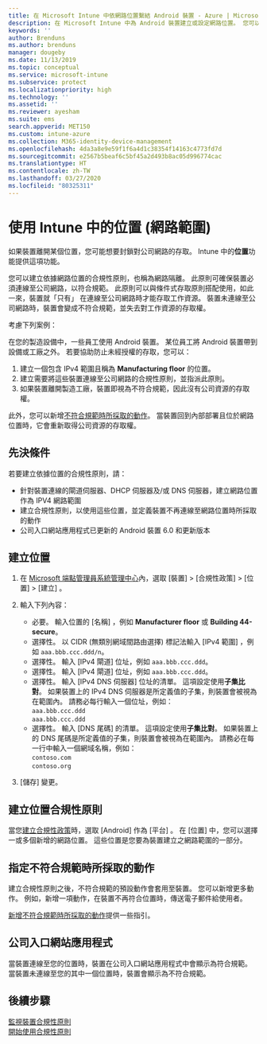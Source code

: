 ```yaml
---
title: 在 Microsoft Intune 中依網路位置繫結 Android 裝置 - Azure | Microsoft Docs
description: 在 Microsoft Intune 中為 Android 裝置建立或設定網路位置。 您可以依據裝置的網路位置將裝置標示為不符合規範。 如果裝置離開網路位置，您可以封鎖對公司資源的存取。
keywords: ''
author: Brenduns
ms.author: brenduns
manager: dougeby
ms.date: 11/13/2019
ms.topic: conceptual
ms.service: microsoft-intune
ms.subservice: protect
ms.localizationpriority: high
ms.technology: ''
ms.assetid: ''
ms.reviewer: ayesham
ms.suite: ems
search.appverid: MET150
ms.custom: intune-azure
ms.collection: M365-identity-device-management
ms.openlocfilehash: 4da3a8e9e59f1f6a4d1c38354f14163c4773fd7d
ms.sourcegitcommit: e2567b5beaf6c5bf45a2d493b8ac05d996774cac
ms.translationtype: HT
ms.contentlocale: zh-TW
ms.lasthandoff: 03/27/2020
ms.locfileid: "80325311"
---
```

# <a name="use-locations-network-fence-in-intune"></a>使用 Intune 中的位置 (網路範圍)

如果裝置離開某個位置，您可能想要封鎖對公司網路的存取。 Intune 中的**位置**功能提供這項功能。 

您可以建立依據網路位置的合規性原則，也稱為網路隔離。 此原則可確保裝置必須連線至公司網路，以符合規範。 此原則可以與條件式存取原則搭配使用，如此一來，裝置就「只有」  在連線至公司網路時才能存取工作資源。 裝置未連線至公司網路時，裝置會變成不符合規範，並失去對工作資源的存取權。

考慮下列案例：

在您的製造設備中，一些員工使用 Android 裝置。 某位員工將 Android 裝置帶到設備或工廠之外。 若要協助防止未經授權的存取，您可以：

1. 建立一個包含 IPv4 範圍且稱為 **Manufacturing floor** 的位置。
2. 建立需要將這些裝置連線至公司網路的合規性原則，並指派此原則。
3. 如果裝置離開製造工廠，裝置即視為不符合規範，因此沒有公司資源的存取權。

此外，您可以新增[不符合規範時所採取的動作](#configure-the-actions-for-noncompliance)。 當裝置回到內部部署且位於網路位置時，它會重新取得公司資源的存取權。

## <a name="prerequisites"></a>先決條件

若要建立依據位置的合規性原則，請：

- 針對裝置連線的閘道伺服器、DHCP 伺服器及/或 DNS 伺服器，建立網路位置作為 IPV4 網路範圍
- 建立合規性原則，以使用這些位置，並定義裝置不再連線至網路位置時所採取的動作
- 公司入口網站應用程式已更新的 Android 裝置 6.0 和更新版本

## <a name="create-a-location"></a>建立位置

1. 在 [Microsoft 端點管理員系統管理中心](https://go.microsoft.com/fwlink/?linkid=2109431)內，選取 [裝置]   > [合規性政策]   > [位置]   > [建立]  。

2. 輸入下列內容：  

   - 必要。 輸入位置的 [名稱]  ，例如 **Manufacturer floor** 或 **Building 44-secure**。
   - 選擇性。 以 CIDR (無類別網域間路由選擇) 標記法輸入 [IPv4 範圍]  ，例如 `aaa.bbb.ccc.ddd/n`。
   - 選擇性。 輸入 [IPv4 閘道]  位址，例如 `aaa.bbb.ccc.ddd`。
   - 選擇性。 輸入 [IPv4 閘道]  位址，例如 `aaa.bbb.ccc.ddd`。
   - 選擇性。 輸入 [IPv4 DNS 伺服器]  位址的清單。 這項設定使用**子集比對**。 如果裝置上的 IPv4 DNS 伺服器是所定義值的子集，則裝置會被視為在範圍內。 請務必每行輸入一個位址，例如：  
     `aaa.bbb.ccc.ddd`  
     `aaa.bbb.ccc.ddd`
   - 選擇性。 輸入 [DNS 尾碼]  的清單。 這項設定使用**子集比對**。 如果裝置上的 DNS 尾碼是所定義值的子集，則裝置會被視為在範圍內。 請務必在每一行中輸入一個網域名稱，例如：  
     `contoso.com`  
     `contoso.org`

3. [儲存]  變更。

## <a name="create-the-location-compliance-policy"></a>建立位置合規性原則

當您[建立合規性政策](create-compliance-policy.md)時，選取 [Android]  作為 [平台]  。 在 [位置]  中，您可以選擇一或多個新增的網路位置。 這些位置是您要為裝置建立之網路範圍的一部分。

## <a name="configure-the-actions-for-noncompliance"></a>指定不符合規範時所採取的動作

建立合規性原則之後，不符合規範的預設動作會套用至裝置。 您可以新增更多動作。 例如，新增一項動作，在裝置不再符合位置時，傳送電子郵件給使用者。

[新增不符合規範時所採取的動作](actions-for-noncompliance.md)提供一些指引。

## <a name="company-portal-app"></a>公司入口網站應用程式

當裝置連線至您的位置時，裝置在公司入口網站應用程式中會顯示為符合規範。 當裝置未連線至您的其中一個位置時，裝置會顯示為不符合規範。

## <a name="next-steps"></a>後續步驟

[監視裝置合規性原則](compliance-policy-monitor.md)  
[開始使用合規性原則](device-compliance-get-started.md)

